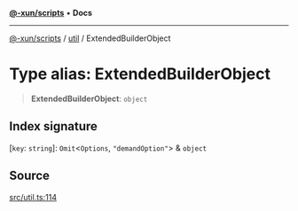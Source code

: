 [**@-xun/scripts**](../../README.md) • **Docs**

***

[@-xun/scripts](../../README.md) / [util](../README.md) / ExtendedBuilderObject

# Type alias: ExtendedBuilderObject

> **ExtendedBuilderObject**: `object`

## Index signature

 \[`key`: `string`\]: `Omit`\<`Options`, `"demandOption"`\> & `object`

## Source

[src/util.ts:114](https://github.com/Xunnamius/xscripts/blob/6426d70a844a1c3242d719bd648b2a5caf61a12c/src/util.ts#L114)
